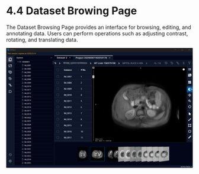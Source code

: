 # 4.4 Dataset Browing Page

The Dataset Browsing Page provides an interface for browsing, editing, and annotating data. Users can perform operations such as adjusting contrast, rotating, and translating data.

![Image_71](../images/image_71.png)

